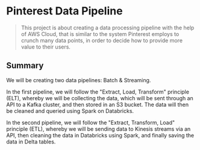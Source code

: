 # Pinterest Data Pipeline

> This project is about creating a data processing pipeline with the help of AWS Cloud, that is similar to the system Pinterest employs to crunch many data points, in order to decide how to provide more value to their users.

## Summary

We will be creating two data pipelines: Batch & Streaming. 

In the first pipeline, we will follow the "Extract, Load, Transform" principle (ELT), whereby we will be collecting the data, which will be sent through an API to a Kafka cluster, and then stored in an S3 bucket. The data will then be cleaned and queried using Spark on Databricks.

In the second pipeline, we will follow the "Extract, Transform, Load" principle (ETL), whereby we will be sending data to Kinesis streams via an API, then cleaning the data in Databricks using Spark, and finally saving the data in Delta tables.

